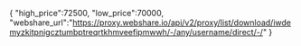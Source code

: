 {
"high_price":72500,
"low_price":70000,
"webshare_url":"https://proxy.webshare.io/api/v2/proxy/list/download/iwdemyzkitpnigcztumbptreqrtkhmveefipmwwh/-/any/username/direct/-/"
}
